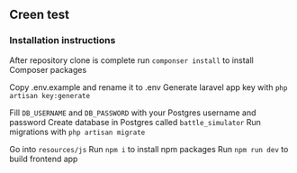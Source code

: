 ## Creen test

### Installation instructions

After repository clone is complete run `componser install` to install Composer packages

Copy .env.example and rename it to .env
Generate laravel app key with `php artisan key:generate`

Fill `DB_USERNAME` and `DB_PASSWORD` with your Postgres username and password
Create database in Postgres called `battle_simulator`
Run migrations with `php artisan migrate`

Go into `resources/js`
Run `npm i` to install npm packages
Run `npm run dev` to build frontend app

